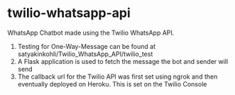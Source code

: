 # twilio-whatsapp-api

WhatsApp Chatbot made using the Twilio WhatsApp API.

1. Testing for One-Way-Message can be found at satyakinkohli/Twilio_WhatsApp_API/twilio_test
2. A Flask application is used to fetch the message the bot and sender will send
3. The callback url for the Twilio API was first set using ngrok and then eventually deployed on Heroku. This is set on the Twilio Console
